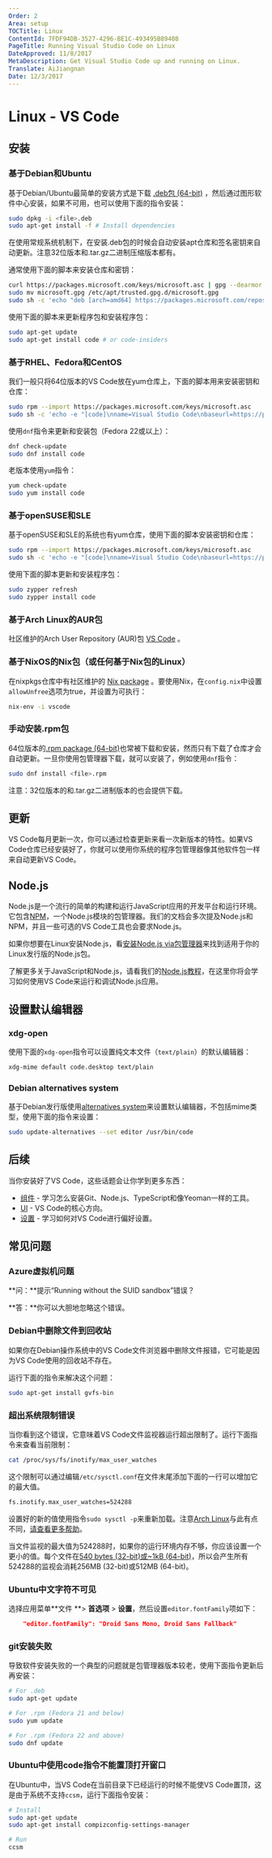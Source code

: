 ```yaml
---
Order: 2
Area: setup
TOCTitle: Linux
ContentId: 7FDF94DB-3527-4296-BE1C-493495B89408
PageTitle: Running Visual Studio Code on Linux
DateApproved: 11/8/2017
MetaDescription: Get Visual Studio Code up and running on Linux.
Translate: AiJiangnan
Date: 12/3/2017
---
```

# Linux - VS Code

## 安装

### 基于Debian和Ubuntu

基于Debian/Ubuntu最简单的安装方式是下载 [.deb包 (64-bit)](https://go.microsoft.com/fwlink/?LinkID=760868) ，然后通过图形软件中心安装，如果不可用，也可以使用下面的指令安装：

```bash
sudo dpkg -i <file>.deb
sudo apt-get install -f # Install dependencies
```

在使用常规系统机制下，在安装.deb包的时候会自动安装apt仓库和签名密钥来自动更新。注意32位版本和.tar.gz二进制压缩版本都有。

通常使用下面的脚本来安装仓库和密钥：

```bash
curl https://packages.microsoft.com/keys/microsoft.asc | gpg --dearmor > microsoft.gpg
sudo mv microsoft.gpg /etc/apt/trusted.gpg.d/microsoft.gpg
sudo sh -c 'echo "deb [arch=amd64] https://packages.microsoft.com/repos/vscode stable main" > /etc/apt/sources.list.d/vscode.list'
```

使用下面的脚本来更新程序包和安装程序包：

```bash
sudo apt-get update
sudo apt-get install code # or code-insiders
```

### 基于RHEL、Fedora和CentOS

我们一般只将64位版本的VS Code放在yum仓库上，下面的脚本用来安装密钥和仓库：

```bash
sudo rpm --import https://packages.microsoft.com/keys/microsoft.asc
sudo sh -c 'echo -e "[code]\nname=Visual Studio Code\nbaseurl=https://packages.microsoft.com/yumrepos/vscode\nenabled=1\ngpgcheck=1\ngpgkey=https://packages.microsoft.com/keys/microsoft.asc" > /etc/yum.repos.d/vscode.repo'
```

使用`dnf`指令来更新和安装包（Fedora 22或以上）：

```bash
dnf check-update
sudo dnf install code
```

老版本使用`yum`指令：

```bash
yum check-update
sudo yum install code
```

### 基于openSUSE和SLE

基于openSUSE和SLE的系统也有yum仓库，使用下面的脚本安装密钥和仓库：

```bash
sudo rpm --import https://packages.microsoft.com/keys/microsoft.asc
sudo sh -c 'echo -e "[code]\nname=Visual Studio Code\nbaseurl=https://packages.microsoft.com/yumrepos/vscode\nenabled=1\ntype=rpm-md\ngpgcheck=1\ngpgkey=https://packages.microsoft.com/keys/microsoft.asc" > /etc/zypp/repos.d/vscode.repo'
```

使用下面的脚本更新和安装程序包：

```bash
sudo zypper refresh
sudo zypper install code
```

### 基于Arch Linux的AUR包

社区维护的Arch User Repository (AUR)包 [VS Code](https://aur.archlinux.org/packages/visual-studio-code) 。

### 基于NixOS的Nix包（或任何基于Nix包的Linux）

在nixpkgs仓库中有社区维护的 [Nix package](https://github.com/NixOS/nixpkgs/blob/master/pkgs/applications/editors/vscode/default.nix) 。要使用Nix，在`config.nix`中设置`allowUnfree`选项为true，并设置为可执行：

```bash
nix-env -i vscode
```

### 手动安装.rpm包

64位版本的[.rpm package (64-bit)](https://go.microsoft.com/fwlink/?LinkID=760867)也常被下载和安装，然而只有下载了仓库才会自动更新。一旦你使用包管理器下载，就可以安装了，例如使用`dnf`指令：

```bash
sudo dnf install <file>.rpm
```

注意：32位版本的和.tar.gz二进制版本的也会提供下载。

## 更新

VS Code每月更新一次，你可以通过检查更新来看一次新版本的特性。如果VS Code仓库已经安装好了，你就可以使用你系统的程序包管理器像其他软件包一样来自动更新VS Code。

## Node.js

Node.js是一个流行的简单的构建和运行JavaScript应用的开发平台和运行环境。它包含[NPM](https://www.npmjs.com/)，一个Node.js模块的包管理器。我们的文档会多次提及Node.js和NPM，并且一些可选的VS Code工具也会要求Node.js。

如果你想要在Linux安装Node.js，看[安装Node.js via包管理器](https://nodejs.org/en/download/package-manager)来找到适用于你的Linux发行版的Node.js包。

了解更多关于JavaScript和Node.js，请看我们的[Node.js教程](/docs/nodejs/nodejs-tutorial.md)，在这里你将会学习如何使用VS Code来运行和调试Node.js应用。

## 设置默认编辑器

### xdg-open

使用下面的`xdg-open`指令可以设置纯文本文件（`text/plain`）的默认编辑器：

```bash
xdg-mime default code.desktop text/plain
```

### Debian alternatives system

基于Debian发行版使用[alternatives system](https://wiki.debian.org/DebianAlternatives)来设置默认编辑器，不包括mime类型，使用下面的指令来设置：

```bash
sudo update-alternatives --set editor /usr/bin/code
```

## 后续

当你安装好了VS Code，这些话题会让你学到更多东西：

* [组件](/docs/setup/additional-components.md) - 学习怎么安装Git、Node.js、TypeScript和像Yeoman一样的工具。
* [UI](/docs/getstarted/userinterface.md) - VS Code的核心方向。
* [设置](/docs/getstarted/settings.md) - 学习如何对VS Code进行偏好设置。

## 常见问题

### Azure虚拟机问题

**问：**提示“Running without the SUID sandbox”错误？

**答：**你可以大胆地忽略这个错误。

### Debian中删除文件到回收站

如果你在Debian操作系统中的VS Code文件浏览器中删除文件报错，它可能是因为VS Code使用的回收站不存在。

运行下面的指令来解决这个问题：

```bash
sudo apt-get install gvfs-bin
```

### 超出系统限制错误

当你看到这个错误，它意味着VS Code文件监视器运行超出限制了。运行下面指令来查看当前限制：

```bash
cat /proc/sys/fs/inotify/max_user_watches
```

这个限制可以通过编辑`/etc/sysctl.conf`在文件末尾添加下面的一行可以增加它的最大值。

```bash
fs.inotify.max_user_watches=524288
```

设置好的新的值使用指令`sudo sysctl -p`来重新加载。注意[Arch Linux](https://www.archlinux.org/)与此有点不同，[请查看更多帮助](https://github.com/guard/listen/wiki/Increasing-the-amount-of-inotify-watchers)。

当文件监视的最大值为524288时，如果你的运行环境内存不够，你应该设置一个更小的值。每个文件在[540 bytes (32-bit)或~1kB (64-bit)](https://stackoverflow.com/a/7091897/1156119)，所以会产生所有524288的监视会消耗256MB (32-bit)或512MB (64-bit)。

### Ubuntu中文字符不可见

选择应用菜单**文件 **> **首选项** > **设置**，然后设置`editor.fontFamily`项如下：

```json
    "editor.fontFamily": "Droid Sans Mono, Droid Sans Fallback"
```

### git安装失败

导致软件安装失败的一个典型的问题就是包管理器版本较老，使用下面指令更新后再安装：

```bash
# For .deb
sudo apt-get update

# For .rpm (Fedora 21 and below)
sudo yum update

# For .rpm (Fedora 22 and above)
sudo dnf update
```

### Ubuntu中使用code指令不能置顶打开窗口

在Ubuntu中，当VS Code在当前目录下已经运行的时候不能使VS Code置顶，这是由于系统不支持`ccsm`，运行下面指令安装：

```bash
# Install
sudo apt-get update
sudo apt-get install compizconfig-settings-manager

# Run
ccsm
```


